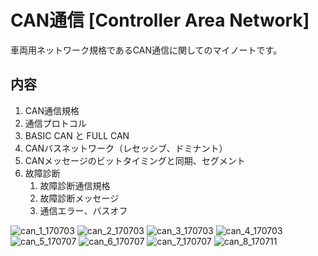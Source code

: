 # CAN通信 [Controller Area Network]

車両用ネットワーク規格であるCAN通信に関してのマイノートです。

## 内容
1. CAN通信規格
1. 通信プロトコル
1. BASIC CAN と FULL CAN
1. CANバスネットワーク（レセッシブ、ドミナント）
1. CANメッセージのビットタイミングと同期、セグメント
1. 故障診断
    1. 故障診断通信規格
    1. 故障診断メッセージ
    1. 通信エラー、バスオフ


<!--
## ◎ CAN通信規格
-->

![can_1_170703](https://user-images.githubusercontent.com/25688193/29316048-54c1416e-8201-11e7-931e-eba9e7465aac.jpg)
![can_2_170703](https://user-images.githubusercontent.com/25688193/29316049-54d59682-8201-11e7-9542-dc91ed941a50.jpg)
![can_3_170703](https://user-images.githubusercontent.com/25688193/29316050-54e30f10-8201-11e7-9b4b-de614ac219e2.jpg)
![can_4_170703](https://user-images.githubusercontent.com/25688193/29316051-54ea6940-8201-11e7-97cf-714eb2819f5c.jpg)
![can_5_170707](https://user-images.githubusercontent.com/25688193/29316052-54ed7ab8-8201-11e7-85e9-4d449a7b8229.jpg)
![can_6_170707](https://user-images.githubusercontent.com/25688193/29316053-54ee1b9e-8201-11e7-89f6-83518c33a20c.jpg)
![can_7_170707](https://user-images.githubusercontent.com/25688193/29316056-5504b35e-8201-11e7-9eb9-7892e239dde4.jpg)
![can_8_170711](https://user-images.githubusercontent.com/25688193/29316054-54f98056-8201-11e7-9f43-990995f7ec14.jpg)
